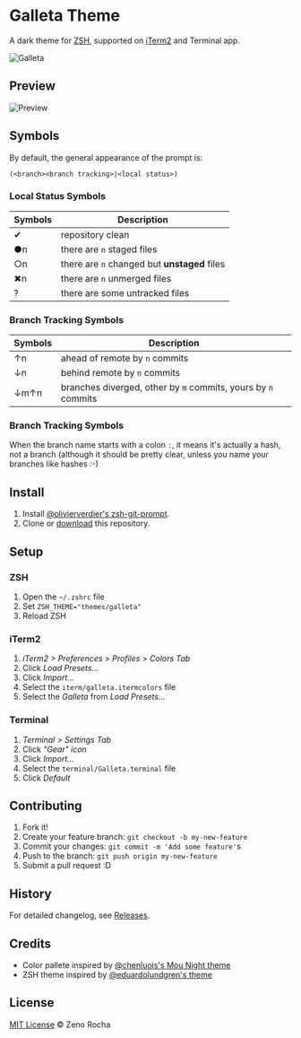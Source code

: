 # Galleta Theme

A dark theme for [ZSH](http://www.zsh.org/), supported on [iTerm2](http://www.iterm2.com/) and Terminal app.

![Galleta](http://f.cl.ly/items/0o2y163w2n260g2A062m/galleta.jpg)

## Preview

![Preview](http://f.cl.ly/items/3V003A0q1v3o2t1i2D3f/galleta.png)

## Symbols

By default, the general appearance of the prompt is:

```
(<branch><branch tracking>|<local status>)
```

### Local Status Symbols

Symbols | Description
---		| ---
✔		| repository clean
●n		| there are `n` staged files
○n		| there are `n` changed but **unstaged** files
✖n		| there are `n` unmerged files
?		| there are some untracked files

### Branch Tracking Symbols

Symbols | Description
---		| ---
↑n		| ahead of remote by `n` commits
↓n		| behind remote by `n` commits
↓m↑n	| branches diverged, other by ``m`` commits, yours by `n` commits

### Branch Tracking Symbols

When the branch name starts with a colon ``:``, it means it's actually a hash, not a branch (although it should be pretty clear, unless you name your branches like hashes :-)

## Install

1. Install [@olivierverdier's zsh-git-prompt](https://github.com/olivierverdier/zsh-git-prompt).
2. Clone or [download](https://github.com/zenorocha/galleta-theme/archive/master.zip) this repository.

## Setup

### ZSH

1. Open the `~/.zshrc` file
2. Set `ZSH_THEME="themes/galleta"`
3. Reload ZSH

### iTerm2

1. *iTerm2 > Preferences > Profiles > Colors Tab*
2. Click *Load Presets...*
3. Click *Import...*
4. Select the `iterm/galleta.itermcolors` file
5. Select the *Galleta* from *Load Presets...*

### Terminal

1. *Terminal > Settings Tab*
2. Click *"Gear" icon*
3. Click *Import...*
4. Select the `terminal/Galleta.terminal` file
5. Click *Default*

## Contributing

1. Fork it!
2. Create your feature branch: `git checkout -b my-new-feature`
3. Commit your changes: `git commit -m 'Add some feature'`s
4. Push to the branch: `git push origin my-new-feature`
5. Submit a pull request :D

## History

For detailed changelog, see [Releases](https://github.com/zenorocha/galleta-theme/releases).

## Credits

* Color pallete inspired by [@chenluois's Mou Night theme](http://mouapp.com/)
* ZSH theme inspired by [@eduardolundgren's theme](https://github.com/eduardolundgren/dotfiles/blob/master/themes/eduardolundgren.zsh-theme)

## License

[MIT License](http://zenorocha.mit-license.org/) © Zeno Rocha